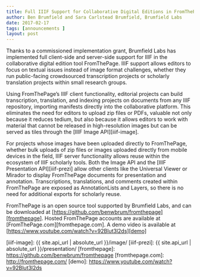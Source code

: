 ```yaml
---
title: Full IIIF Support for Collaborative Digital Editions in FromThePage
author: Ben Brumfield and Sara Carlstead Brumfield, Brumfield Labs
date: 2017-02-17
tags: [announcements ]
layout: post
---
```


Thanks to a commissioned implementation grant, Brumfield Labs has implemented full client-side and server-side support for IIIF in the collaborative digital edition tool FromThePage. IIIF support allows editors to focus on textual issues instead of image format challenges, whether they run public-facing crowdsourced transcription projects or scholarly translation projects within small research groups.

Using FromThePage’s IIIF client functionality, editorial projects can build transcription, translation, and indexing projects on documents from any IIIF repository, importing manifests directly into the collaborative platform. This eliminates the need for editors to upload zip files or PDFs, valuable not only because it reduces tedium, but also because it allows editors to work with material that cannot be released in high-resolution images but can be served as tiles through the [IIIF Image API][iiif-image].

For projects whose images have been uploaded directly to FromThePage, whether bulk uploads of zip files or images uploaded directly from mobile devices in the field, IIIF server functionality allows reuse within the ecosystem of IIIF scholarly tools. Both the Image API and the [IIIF Presentation API][iiif-prezi] allow other clients like the Universal Viewer or Mirador to display FromThePage documents for presentation and annotation. Transcriptions, translations, and comments created within FromThePage are exposed as AnnotationLists and Layers, so there is no need for additional exports for scholarly reuse.

FromThePage is an open source tool supported by Brumfield Labs, and can be downloaded at [https://github.com/benwbrum/fromthepage][fromthepage]. Hosted FromThePage accounts are available at [FromThePage.com][fromthepage.com]. A demo video is available at [https://www.youtube.com/watch?v=92Blut3l2ds][demo]

[iiif-image]: {{ site.api_url | absolute_url }}/image/
[iiif-prezi]: {{ site.api_url | absolute_url }}/presentation/
[fromthepage]: https://github.com/benwbrum/fromthepage
[fromthepage.com]: http://fromthepage.com/
[demo]: https://www.youtube.com/watch?v=92Blut3l2ds
